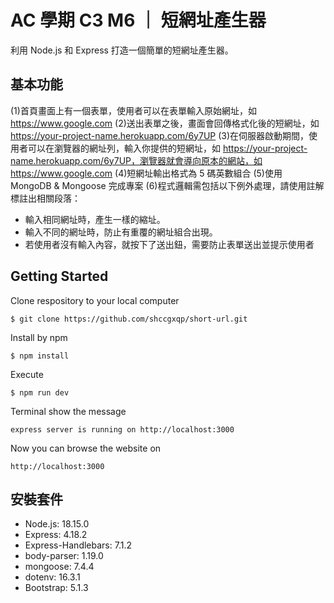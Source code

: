 # AC 學期 C3 M6 ｜ 短網址產生器

利用 Node.js 和 Express 打造一個簡單的短網址產生器。

## 基本功能

(1)首頁畫面上有一個表單，使用者可以在表單輸入原始網址，如 https://www.google.com
(2)送出表單之後，畫面會回傳格式化後的短網址，如 https://your-project-name.herokuapp.com/6y7UP
(3)在伺服器啟動期間，使用者可以在瀏覽器的網址列，輸入你提供的短網址，如 https://your-project-name.herokuapp.com/6y7UP，瀏覽器就會導向原本的網站，如 https://www.google.com
(4)短網址輸出格式為 5 碼英數組合
(5)使用 MongoDB & Mongoose 完成專案
(6)程式邏輯需包括以下例外處理，請使用註解標註出相關段落：

- 輸入相同網址時，產生一樣的縮址。
- 輸入不同的網址時，防止有重覆的網址組合出現。
- 若使用者沒有輸入內容，就按下了送出鈕，需要防止表單送出並提示使用者

## Getting Started

Clone respository to your local computer

```
$ git clone https://github.com/shccgxqp/short-url.git
```

Install by npm

```
$ npm install
```

Execute

```
$ npm run dev
```

Terminal show the message

```
express server is running on http://localhost:3000
```

Now you can browse the website on

```
http://localhost:3000
```

## 安裝套件

- Node.js: 18.15.0
- Express: 4.18.2
- Express-Handlebars: 7.1.2
- body-parser: 1.19.0
- mongoose: 7.4.4
- dotenv: 16.3.1
- Bootstrap: 5.1.3
